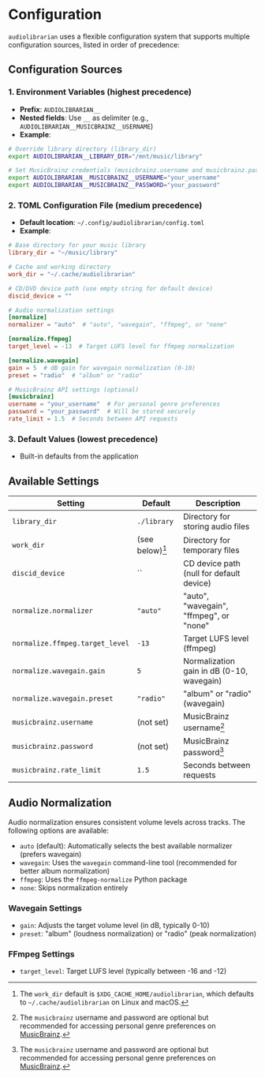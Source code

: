 # Configuration

`audiolibrarian` uses a flexible configuration system that supports multiple configuration sources,
listed in order of precedence:

## Configuration Sources

### 1. Environment Variables (highest precedence)

- **Prefix**: `AUDIOLIBRARIAN__`
- **Nested fields**: Use `__` as delimiter (e.g., `AUDIOLIBRARIAN__MUSICBRAINZ__USERNAME`)
- **Example**:

```bash
# Override library directory (library_dir)
export AUDIOLIBRARIAN__LIBRARY_DIR="/mnt/music/library"

# Set MusicBrainz credentials (musicbrainz.username and musicbrainz.password)
export AUDIOLIBRARIAN__MUSICBRAINZ__USERNAME="your_username"
export AUDIOLIBRARIAN__MUSICBRAINZ__PASSWORD="your_password"
```

### 2. TOML Configuration File (medium precedence)

- **Default location**: `~/.config/audiolibrarian/config.toml`
- **Example**:

```toml
# Base directory for your music library
library_dir = "~/music/library"

# Cache and working directory
work_dir = "~/.cache/audiolibrarian"

# CD/DVD device path (use empty string for default device)
discid_device = ""

# Audio normalization settings
[normalize]
normalizer = "auto"  # "auto", "wavegain", "ffmpeg", or "none"

[normalize.ffmpeg]
target_level = -13  # Target LUFS level for ffmpeg normalization

[normalize.wavegain]
gain = 5  # dB gain for wavegain normalization (0-10)
preset = "radio"  # "album" or "radio"

# MusicBrainz API settings (optional)
[musicbrainz]
username = "your_username"  # For personal genre preferences
password = "your_password"  # Will be stored securely
rate_limit = 1.5  # Seconds between API requests
```

### 3. Default Values (lowest precedence)

- Built-in defaults from the application

## Available Settings

| Setting                         | Default          | Description                               |
|---------------------------------|------------------|-------------------------------------------|
| `library_dir`                   | `./library`      | Directory for storing audio files         |
| `work_dir`                      | (see below)[^wd] | Directory for temporary files             |
| `discid_device`                 | ``               | CD device path (null for default device)  |
| `normalize.normalizer`          | `"auto"`         | "auto", "wavegain", "ffmpeg", or "none"   |
| `normalize.ffmpeg.target_level` | `-13`            | Target LUFS level (ffmpeg)                |
| `normalize.wavegain.gain`       | `5`              | Normalization gain in dB (0-10, wavegain) |
| `normalize.wavegain.preset`     | `"radio"`        | "album" or "radio" (wavegain)             |
| `musicbrainz.username`          | (not set)        | MusicBrainz username[^mb]                 |
| `musicbrainz.password`          | (not set)        | MusicBrainz password[^mb]                 |
| `musicbrainz.rate_limit`        | `1.5`            | Seconds between requests                  |

[^wd]: The `work_dir` default is `$XDG_CACHE_HOME/audiolibrarian`, which defaults
  to `~/.cache/audiolibrarian` on Linux and macOS.

[^mb]: The `musicbrainz` username and password are optional but recommended for accessing personal genre
  preferences on [MusicBrainz](https://musicbrainz.org/).

## Audio Normalization

Audio normalization ensures consistent volume levels across tracks. The following options are available:

- `auto` (default): Automatically selects the best available normalizer (prefers wavegain)
- `wavegain`: Uses the `wavegain` command-line tool (recommended for better album normalization)
- `ffmpeg`: Uses the `ffmpeg-normalize` Python package
- `none`: Skips normalization entirely

### Wavegain Settings

- `gain`: Adjusts the target volume level (in dB, typically 0-10)
- `preset`: "album" (loudness normalization) or "radio" (peak normalization)

### FFmpeg Settings

- `target_level`: Target LUFS level (typically between -16 and -12)
